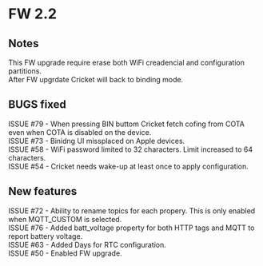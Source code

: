 # FW 2.2

## Notes
This FW upgrade require erase both WiFi creadencial and configuration partitions.\
After FW upgrdate Cricket will back to binding mode.


## BUGS fixed
ISSUE #79 - When pressing BIN buttom Cricket fetch cofing from COTA even when COTA is disabled on the device.\
ISSUE #73 - Binidng UI missplaced on Apple devices.\
ISSUE #58 - WiFi password limited to 32 characters. Limit increased to 64 characters.\
ISSUE #54 - Cricket needs wake-up at least once to apply configuration.

## New features
ISSUE #72 - Ability to rename topics for each propery. This is only enabled when MQTT_CUSTOM is selected.\
ISSUE #76 - Added batt_voltage property for both HTTP tags and MQTT to report battery voltage.\
ISSUE #63 - Added Days for RTC configuration.\
ISSUE #50 - Enabled FW upgrade.

